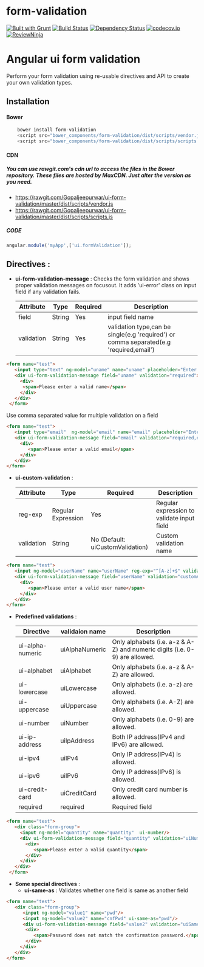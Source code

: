# form-validation
[![Built with Grunt](https://cdn.gruntjs.com/builtwith.png)](http://gruntjs.com/)
[![Build Status](https://travis-ci.org/Gopaljeepurwar/ui-form-validation.svg?branch=master)](https://travis-ci.org/Gopaljeepurwar/ui-form-validation)
[![Dependency Status](https://gemnasium.com/badges/github.com/Gopaljeepurwar/ui-form-validation.svg)](https://gemnasium.com/github.com/Gopaljeepurwar/ui-form-validation)
[![codecov.io](https://codecov.io/github/Gopaljeepurwar/ui-form-validation/coverage.svg?branch=master)](https://codecov.io/github/Gopaljeepurwar/ui-form-validation?branch=master)
[![ReviewNinja](https://app.review.ninja/56203952/badge)](https://app.review.ninja/Gopaljeepurwar/ui-form-validation)

# Angular ui form validation
Perform your form validation using re-usable directives and API to create your own validation types. 

## Installation
#### Bower
```javascript
    bower install form-validation
    <script src="bower_components/form-validation/dist/scripts/vendor.js"></script>
    <script src="bower_components/form-validation/dist/scripts/scripts.js"></script>
```
#### CDN

##### You can use rawgit.com's cdn url to access the files in the Bower repository. These files are hosted by MaxCDN. Just alter the version as you need.
* https://rawgit.com/Gopaljeepurwar/ui-form-validation/master/dist/scripts/vendor.js
* https://rawgit.com/Gopaljeepurwar/ui-form-validation/master/dist/scripts/scripts.js

##### CODE
```javascript
angular.module('myApp',['ui.formValidation']);
```
## Directives :
* **ui-form-validation-message** : Checks the form validation and shows proper validation messages on focusout. It adds 'ui-error' class on input field if any validation fails.

    | Attribute | Type | Required | Description |
    | --- | --- | --- | ---|
    | field | String | Yes | input field name |
    | validation | String | Yes | validation type,can be single(e.g 'required') or comma separated(e.g 'required,email') |
    
```html
<form name="test">
   <input type="text" ng-model="uname" name="uname" placeholder="Enter your name" required>
   <div ui-form-validation-message field="uname" validation="required">
     <div>
      <span>Please enter a valid name</span>
     </div>
   </div>
 </form>
``` 

Use comma separated value for multiple validation on a field
```html
<form name="test">
   <input type="email"  ng-model="email" name="email" placeholder="Enter your email" required>
   <div ui-form-validation-message field="email" validation="required,email">
     <div>
        <span>Please enter a valid email</span>
     </div>
   </div>
</form>
```


* **ui-custom-validation** :

    | Attribute | Type | Required | Description |
    | --- | --- | --- | --- |
    | reg-exp | Regular Expression | Yes | Regular expression to validate input field |
    | validation | String | No (Default: uiCustomValidation) | Custom validation name |


```html
<form name="test">
   <input ng-model="userName" name="userName" reg-exp="^[A-z]+$" validation="customAlphabet" ui-custom-validation/>
   <div ui-form-validation-message field="userName" validation="customAlphabet">
     <div>
        <span>Please enter a valid user name</span>
     </div>
   </div>
</form>
```


* **Predefined validations** :

    | Directive  | validaion name | Description |
    | --- | --- | ---|
    | ui-alpha-numeric  | uiAlphaNumeric | Only alphabets (i.e. a-z & A-Z) and numeric digits (i.e. 0-9) are allowed. |
    | ui-alphabet  | uiAlphabet | Only alphabets (i.e. a-z & A-Z) are allowed. |
    | ui-lowercase  | uiLowercase | Only alphabets (i.e. a-z) are allowed. |
    | ui-uppercase | uiUppercase | Only alphabets (i.e. A-Z) are allowed. |
    | ui-number  | uiNumber | Only alphabets (i.e. 0-9) are allowed. |
    | ui-ip-address  | uiIpAddress | Both IP address(IPv4 and IPv6) are allowed. |
    | ui-ipv4  | uiIPv4 | Only IP address(IPv4) is allowed. |
    | ui-ipv6  | uiIPv6 | Only IP address(IPv6) is allowed. |
    | ui-credit-card  | uiCreditCard | Only credit card number is allowed. |
    | required  | required | Required field |
    
```html
<form name="test">
   <div class="form-group">
     <input ng-model="quantity" name="quantity"  ui-number/>
     <div ui-form-validation-message field="quantity" validation="uiNumber">
       <div>
          <span>Please enter a valid quantity</span>
       </div>
     </div>
   </div>
 </form>
```

* **Some special directives** :
   * **ui-same-as** : Validates whether one field is same as another field
```html
<form name="test">
   <div class="form-group">
      <input ng-model="value1" name="pwd"/>
      <input ng-model="value2" name="cnfPwd" ui-same-as="pwd"/>
      <div ui-form-validation-message field="value2" validation="uiSameAs">
       <div>
          <span>Password does not match the confirmation password.</span>
       </div>
     </div>
   </div>
</form>
```

